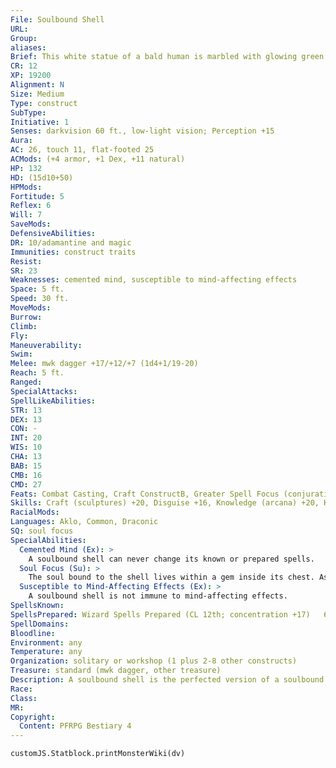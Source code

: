 ```yaml
---
File: Soulbound Shell
URL: 
Group: 
aliases: 
Brief: This white statue of a bald human is marbled with glowing green veins of energy.
CR: 12
XP: 19200
Alignment: N
Size: Medium
Type: construct
SubType: 
Initiative: 1
Senses: darkvision 60 ft., low-light vision; Perception +15
Aura: 
AC: 26, touch 11, flat-footed 25
ACMods: (+4 armor, +1 Dex, +11 natural)
HP: 132
HD: (15d10+50)
HPMods: 
Fortitude: 5
Reflex: 6
Will: 7
SaveMods: 
DefensiveAbilities: 
DR: 10/adamantine and magic
Immunities: construct traits
Resist: 
SR: 23
Weaknesses: cemented mind, susceptible to mind-affecting effects
Space: 5 ft.
Speed: 30 ft.
MoveMods: 
Burrow: 
Climb: 
Fly: 
Maneuverability: 
Swim: 
Melee: mwk dagger +17/+12/+7 (1d4+1/19-20)
Reach: 5 ft.
Ranged: 
SpecialAttacks: 
SpellLikeAbilities: 
STR: 13
DEX: 13
CON: -
INT: 20
WIS: 10
CHA: 13
BAB: 15
CMB: 16
CMD: 27
Feats: Combat Casting, Craft ConstructB, Greater Spell Focus (conjuration), Improved Iron Will, Iron Will, Skill Focus (Spellcraft), Spell Focus (conjuration), Spell Focus (enchantment), Toughness
Skills: Craft (sculptures) +20, Disguise +16, Knowledge (arcana) +20, Knowledge (engineering) +20, Perception +15, Spellcraft +26, Use Magic Device +16
RacialMods: 
Languages: Aklo, Common, Draconic
SQ: soul focus
SpecialAbilities:
  Cemented Mind (Ex): >
    A soulbound shell can never change its known or prepared spells.
  Soul Focus (Su): >
    The soul bound to the shell lives within a gem inside its chest. As long as this soul focus remains intact, it can be used to animate another shell, at the same cost as creating a new soulbound shell, and retains its personality and memories. A soul focus has hardness 8, 12 hit points, and a break DC of 20.  Spells A spellbound shell casts spells as a 12th-level cleric, witch, or wizard, but does not gain any other class abilities.
  Susceptible to Mind-Affecting Effects (Ex): >
    A soulbound shell is not immune to mind-affecting effects.
SpellsKnown: 
SpellsPrepared: Wizard Spells Prepared (CL 12th; concentration +17)   6th-beast shape IV, disintegrate (DC 21)   5th-cloudkill (2, DC 22), dominate person (DC 21), passwall   4th-black tentacles (2), fire shield, shout (DC 19)   3rd-fly, lightning bolt (2, DC 18), stinking cloud (2, DC 20)   2nd-false life (already cast), glitterdust (DC 19), hideous laughter (DC 18), make whole, mirror image   1st-charm person (2, DC 17), expeditious retreat, grease (DC 18), mage armor (already cast), unseen servant   0-acid splash, detect magic, mage hand, read magic
SpellDomains: 
Bloodline: 
Environment: any
Temperature: any
Organization: solitary or workshop (1 plus 2-8 other constructs)
Treasure: standard (mwk dagger, other treasure)
Description: A soulbound shell is the perfected version of a soulbound mannequin, allowing the soul to retain its spellcasting.  Construction  A soulbound shell is constructed from marble, a 5,000 gp gem for the soul focus, and the soul of a willing spellcaster of at least 12th level who dies at the culmination of the creation process and animates the stone shell.  SOULBOUND SHELL  CL 12th; Price 115,000 gp  Construction  Requirements Craft Construct, false life, magic jar, make whole, mnemonic enhancer, stoneskin; Skill Craft (sculpture); Cost 60,000 gp
Race: 
Class: 
MR: 
Copyright:
  Content: PFRPG Bestiary 4
---
```

```dataviewjs
customJS.Statblock.printMonsterWiki(dv)
```
